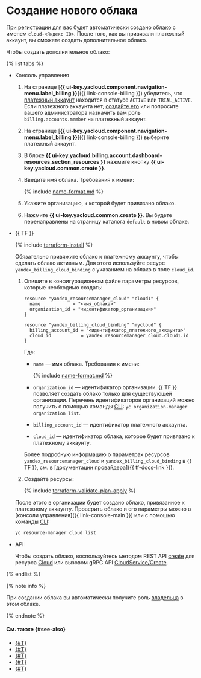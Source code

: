 # Создание нового облака


[При регистрации](../../../billing/quickstart/index.md#create_billing_account) для вас будет автоматически создано [облако](../../concepts/resources-hierarchy.md#cloud) с именем `cloud-<Яндекс ID>`. После того, как вы привязали платежный аккаунт, вы сможете создать дополнительное облако.

Чтобы создать дополнительное облако:



{% list tabs %}

- Консоль управления

    1. На странице [**{{ ui-key.yacloud.component.navigation-menu.label_billing }}**]({{ link-console-billing }}) убедитесь, что [платежный аккаунт](../../../billing/concepts/billing-account.md) находится в статусе `ACTIVE` или `TRIAL_ACTIVE`. Если платежного аккаунта нет, [создайте его](../../../billing/quickstart/index.md#create_billing_account) или попросите вашего администратора назначить вам роль `billing.accounts.member` на платежный аккаунт.
  1. На странице [**{{ ui-key.yacloud.component.navigation-menu.label_billing }}**]({{ link-console-billing }}) выберите платежный аккаунт.
  1. В блоке **{{ ui-key.yacloud.billing.account.dashboard-resources.section_resources }}** нажмите кнопку **{{ ui-key.yacloud.common.create }}**.
  1. Введите имя облака. Требования к имени:

       {% include [name-format.md](../../../_includes/name-format.md) %}

  1. Укажите организацию, к которой будет привязано облако.
  1. Нажмите **{{ ui-key.yacloud.common.create }}**. Вы будете перенаправлены на страницу каталога `default` в новом облаке.

- {{ TF }}

  {% include [terraform-install](../../../_includes/terraform-install.md) %}

  Обязательно привяжите облако к платежному аккаунту, чтобы сделать облако активным. Для этого используйте ресурс `yandex_billing_cloud_binding` с указанием на облако в поле `cloud_id`.

  1. Опишите в конфигурационном файле параметры ресурсов, которые необходимо создать:

      ```hcl
      resource "yandex_resourcemanager_cloud" "cloud1" {
        name            = "<имя_облака>"
        organization_id = "<идентификатор_организации>"
      }

      resource "yandex_billing_cloud_binding" "mycloud" {
        billing_account_id = "<идентификатор_платежного_аккаунта>"
        cloud_id           = yandex_resourcemanager_cloud.cloud1.id
      }
      ```

      Где:

      * `name` — имя облака. Требования к имени:
      
        {% include [name-format.md](../../../_includes/name-format.md) %}
        
      * `organization_id` — идентификатор организации. {{ TF }} позволяет создать облако только для существующей организации. Перечень идентификаторов организаций можно получить с помощью команды [CLI](../../../cli/quickstart.md): `yc organization-manager organization list`.
      * `billing_account_id` — идентификатор платежного аккаунта.
      * `cloud_id` — идентификатор облака, которое будет привязано к платежному аккаунту.

      Более подробную информацию о параметрах ресурсов `yandex_resourcemanager_cloud` и `yandex_billing_cloud_binding` в {{ TF }}, см. в [документации провайдера]({{ tf-docs-link }}).

  1. Создайте ресурсы:

      {% include [terraform-validate-plan-apply](../../../_tutorials/terraform-validate-plan-apply.md) %}

  После этого в организации будет создано облако, привязанное к платежному аккаунту. Проверить облако и его параметры можно в [консоли управления]({{ link-console-main }}) или с помощью команды [CLI](../../../cli/quickstart.md):

    ```bash
    yc resource-manager cloud list
    ```

- API

  Чтобы создать облако, воспользуйтесь методом REST API [create](../../api-ref/Cloud/create.md) для ресурса [Cloud](../../api-ref/Cloud/index.md) или вызовом gRPC API [CloudService/Create](../../api-ref/grpc/cloud_service.md#Create).

{% endlist %}

{% note info %}

При создании облака вы автоматически получите роль [владельца](../../concepts/resources-hierarchy.md#owner) в этом облаке.

{% endnote %}

#### См. также {#see-also}

* [{#T}](update.md)
* [{#T}](set-access-bindings.md)
* [{#T}](switch-cloud.md)
* [{#T}](../folder/create.md)
* [{#T}](../../../billing/concepts/billing-account.md)
